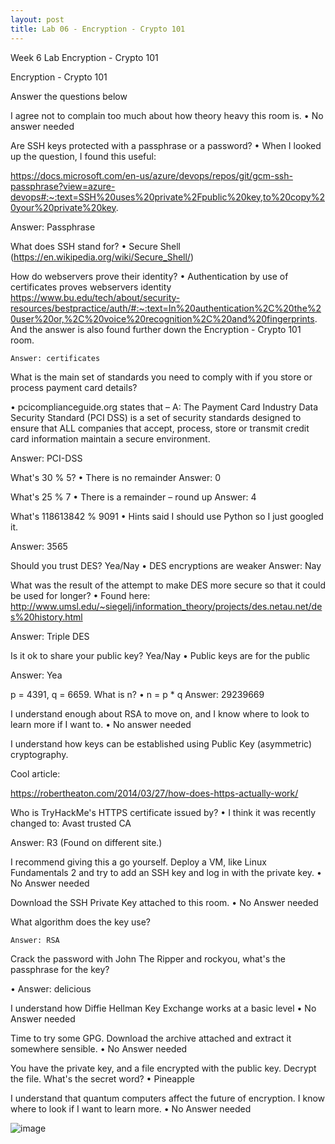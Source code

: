 ```yaml
---
layout: post
title: Lab 06 - Encryption - Crypto 101
---
```

Week 6 Lab
Encryption - Crypto 101

Encryption - Crypto 101

Answer the questions below

I agree not to complain too much about how theory heavy this room is.
•	No answer needed

Are SSH keys protected with a passphrase or a password?
•	When I looked up the question, I found this useful:

https://docs.microsoft.com/en-us/azure/devops/repos/git/gcm-ssh-passphrase?view=azure-devops#:~:text=SSH%20uses%20private%2Fpublic%20key,to%20copy%20your%20private%20key.

 
Answer: Passphrase



What does SSH stand for?
•	Secure Shell (https://en.wikipedia.org/wiki/Secure_Shell/)

How do webservers prove their identity?
•	Authentication by use of certificates proves webservers identity
https://www.bu.edu/tech/about/security-resources/bestpractice/auth/#:~:text=In%20authentication%2C%20the%20user%20or,%2C%20voice%20recognition%2C%20and%20fingerprints.
And the answer is also found further down the Encryption - Crypto 101 room.

	Answer: certificates

What is the main set of standards you need to comply with if you store or process payment card details?

•	pcicomplianceguide.org states that – A: The Payment Card Industry Data Security Standard (PCI DSS) is a set of security standards designed to ensure that ALL companies that accept, process, store or transmit credit card information maintain a secure environment.

Answer: PCI-DSS

What's 30 % 5?
•	There is no remainder
Answer: 0

What's 25 % 7
•	There is a remainder – round up
Answer: 4

What's 118613842 % 9091
•	Hints said I should use Python so I just googled it.
 

Answer: 3565




Should you trust DES? Yea/Nay
•	DES encryptions are weaker
Answer: Nay

What was the result of the attempt to make DES more secure so that it could be used for longer?
•	Found here: http://www.umsl.edu/~siegelj/information_theory/projects/des.netau.net/des%20history.html 

 

Answer: Triple DES


Is it ok to share your public key? Yea/Nay
•	Public keys are for the public

Answer: Yea




p = 4391, q = 6659. What is n?
•	n = p * q
Answer: 29239669

I understand enough about RSA to move on, and I know where to look to learn more if I want to.
•	No answer needed




I understand how keys can be established using Public Key (asymmetric) cryptography.

Cool article:
 
https://robertheaton.com/2014/03/27/how-does-https-actually-work/




Who is TryHackMe's HTTPS certificate issued by?
•	I think it was recently changed to: Avast trusted CA
 

Answer: R3 (Found on different site.)



I recommend giving this a go yourself. Deploy a VM, like Linux Fundamentals 2 and try to add an SSH key and log in with the private key.
•	No Answer needed

Download the SSH Private Key attached to this room.
•	No Answer needed


What algorithm does the key use?
 

	Answer: RSA


Crack the password with John The Ripper and rockyou, what's the passphrase for the key?

•	Answer: delicious


I understand how Diffie Hellman Key Exchange works at a basic level
•	No Answer needed


Time to try some GPG. Download the archive attached and extract it somewhere sensible.
•	No Answer needed


You have the private key, and a file encrypted with the public key. Decrypt the file. What's the secret word?
•	Pineapple

I understand that quantum computers affect the future of encryption. I know where to look if I want to learn more.
•	No Answer needed




![image](https://user-images.githubusercontent.com/98490306/158004321-923e7aa9-12bc-46d0-99a0-b31005988906.png)
